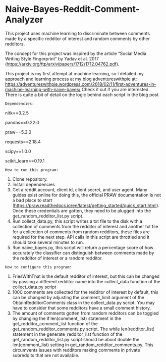 # Naive-Bayes-Reddit-Comment-Analyzer

This project uses machine learning to discriminate between comments made by a specific redditor of interest and random comments by other redditors.

The concept for this project was inspired by the article “Social Media Writing Style Fingerprint” by Yadav et al. 2017 (https://arxiv.org/ftp/arxiv/papers/1712/1712.04762.pdf).

This project is my first attempt at machine learning, so I detailed my approach and learning process at my blog adventureswithpie at:
https://adventureswithpie.wordpress.com/2018/02/11/first-adventures-in-machine-learning-with-naive-bayes/
Check it out if you are interested. There is quite a bit of detail on the logic behind each script in the blog post. 
~~~~~~~~~~~~~
Dependencies:
~~~~~~~~~~~~~

nltk==3.2.5

pandas==0.22.0

praw==5.3.0

requests==2.18.4

scipy==1.0.0

scikit_learn==0.19.1

~~~~~~~~~~~~~~~~~~~~~~~~
How to run this program:
~~~~~~~~~~~~~~~~~~~~~~~~

1.	Clone repository.
2. Install dependencies
3.	Get a reddit account, client id, client secret, and user agent. Many guides exist online for doing this, the official PRAW documentation is not a bad place to start (https://praw.readthedocs.io/en/latest/getting_started/quick_start.html). Once these credentials are gotten, they need to be plugged into the get_random_redditor_list.py script.
4.	Run collect_data.py, this script writes a txt file to the disk with a collection of comments from the redditor of interest and another txt file for a collection of comments from random redditors, these files are required for the next step. API calls in this script are throttled and it should take several minutes to run.
5.	Run naïve_bayes.py, this script will return a percentage score of how accurately the classifier can distinguish between comments made by the redditor of interest or a random redditor. 

~~~~~~~~~~~~~~~~~~~~~~~~~~~~~~
How to configure this program:
~~~~~~~~~~~~~~~~~~~~~~~~~~~~~~

1.	FriesWithThat is the default redditor of interest, but this can be changed by passing a different redditor name into the collect_data function of the collect_data.py script
2.	1000 comments are collected for the redditor of interest by default, this can be changed by adjusting the comment_limit argument of the ObtainRedditorComments class in the collect_data.py script. You may have to consider that some redditors have a small comment history.
3.	The amount of comments gotten from random redditors can be toggled by changing the if len(comment_list) statement in the get_redditor_comment_list function of the get_random_redditor_comments.py script. The while len(redditor_list) statement in the generate_redditor_list function of the get_random_redditor_list.py script should be about double the len(comment_list) setting in get_random_redditor_comments.py. This circumvents issues with redditors making comments in private subreddits that are not available.  



